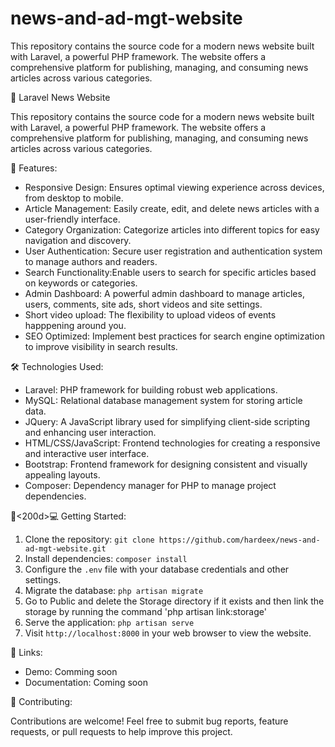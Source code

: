 # news-and-ad-mgt-website
This repository contains the source code for a modern news website built with Laravel, a powerful PHP framework. The website offers a comprehensive platform for publishing, managing, and consuming news articles across various categories.


📰 Laravel News Website

This repository contains the source code for a modern news website built with Laravel, a powerful PHP framework. The website offers a comprehensive platform for publishing, managing, and consuming news articles across various categories.

🚀 Features:

- Responsive Design: Ensures optimal viewing experience across devices, from desktop to mobile.
- Article Management: Easily create, edit, and delete news articles with a user-friendly interface.
- Category Organization: Categorize articles into different topics for easy navigation and discovery.
- User Authentication: Secure user registration and authentication system to manage authors and readers.
- Search Functionality:Enable users to search for specific articles based on keywords or categories.
- Admin Dashboard: A powerful admin dashboard to manage articles, users, comments, site ads, short videos and site settings.
- Short video upload: The flexibility to upload videos of events happpening around you.
- SEO Optimized: Implement best practices for search engine optimization to improve visibility in search results.


🛠️  Technologies Used:

- Laravel: PHP framework for building robust web applications.
- MySQL: Relational database management system for storing article data.
- JQuery:  A JavaScript library used for simplifying client-side scripting and enhancing user interaction.
- HTML/CSS/JavaScript: Frontend technologies for creating a responsive and interactive user interface.
- Bootstrap: Frontend framework for designing consistent and visually appealing layouts.
- Composer: Dependency manager for PHP to manage project dependencies.

👨<200d>💻 Getting Started:

1. Clone the repository: `git clone https://github.com/hardeex/news-and-ad-mgt-website.git`
2. Install dependencies: `composer install`
3. Configure the `.env` file with your database credentials and other settings.
4. Migrate the database: `php artisan migrate`
5. Go to Public and delete the Storage directory if it exists and then link the storage by running the command 'php artisan link:storage'
6. Serve the application: `php artisan serve`
7. Visit `http://localhost:8000` in your web browser to view the website.

🔗 Links:

- Demo: Comming soon
- Documentation: Coming soon


📝 Contributing:

Contributions are welcome! Feel free to submit bug reports, feature requests, or pull requests to help improve this project.


